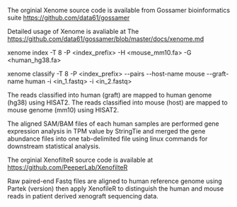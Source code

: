 
The orginial Xenome source code is available from Gossamer bioinformatics suite 
https://github.com/data61/gossamer

Detailed usage of Xenome is avaliable at
The https://github.com/data61/gossamer/blob/master/docs/xenome.md


xenome index -T 8 -P <index_prefix> -H <mouse_mm10.fa> -G <human_hg38.fa>

xenome classify -T 8 -P <index_prefix> --pairs --host-name mouse --graft-name human -i <in_1.fastq> -i <in_2.fastq>

The reads classified into human (graft) are mapped to human genome (hg38) using HISAT2.
The reads classified into mouse (host) are mapped to mouse genome (mm10) using HISAT2.

The aligned SAM/BAM files of each human samples are performed gene expression analysis in TPM value by StringTie and merged the gene abundance files into one tab-delimited file using linux commands for downstream statistical analysis.

The orginial XenofilteR source code is available at
https://github.com/PeeperLab/XenofilteR

Raw paired-end Fastq files are aligned to human reference genome using Partek (version) then apply XenofileR to distinguish the human and mouse reads in patient derived xenograft sequencing data.
